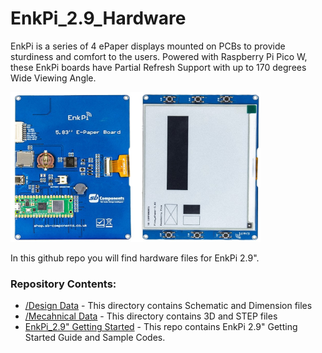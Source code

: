 # EnkPi_2.9_Hardware
EnkPi is a series of 4 ePaper displays mounted on PCBs to provide sturdiness and comfort to the users.
Powered with Raspberry Pi Pico W, these EnkPi boards have Partial Refresh Support with up to 170 degrees Wide Viewing Angle. 

<img src="https://github.com/sbcshop/EnkPi_5.83_Software/raw/main/images/EnkPi_5_83.jpg" width="400" height="240">


In this github repo you will find hardware files for EnkPi 2.9".

### Repository Contents:
  - [/Design Data]() - This directory contains Schematic and Dimension files
  - [/Mecahnical Data]() - This directory contains 3D and STEP files
  - [EnkPi_2.9" Getting Started]() - This repo contains EnkPi 2.9" Getting Started Guide and Sample Codes.
